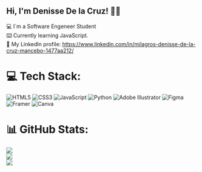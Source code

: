 ## Hi, I'm Denisse De la Cruz! ✌🏼 <br/>

💻 I´m a Software Engeneer Student <br/>
⌨️ Currently learning JavaScript.<br/>
📧 My LinkedIn profile: https://www.linkedin.com/in/milagros-denisse-de-la-cruz-mancebo-1477aa212/ <br/>


# 💻 Tech Stack:
![HTML5](https://img.shields.io/badge/html5-%23E34F26.svg?style=for-the-badge&logo=html5&logoColor=white) ![CSS3](https://img.shields.io/badge/css3-%231572B6.svg?style=for-the-badge&logo=css3&logoColor=white) ![JavaScript](https://img.shields.io/badge/javascript-%23323330.svg?style=for-the-badge&logo=javascript&logoColor=%23F7DF1E) ![Python](https://img.shields.io/badge/python-3670A0?style=for-the-badge&logo=python&logoColor=ffdd54) ![Adobe Illustrator](https://img.shields.io/badge/adobe%20illustrator-%23FF9A00.svg?style=for-the-badge&logo=adobe%20illustrator&logoColor=white) ![Figma](https://img.shields.io/badge/figma-%23F24E1E.svg?style=for-the-badge&logo=figma&logoColor=white) ![Framer](https://img.shields.io/badge/Framer-black?style=for-the-badge&logo=framer&logoColor=blue) ![Canva](https://img.shields.io/badge/Canva-%2300C4CC.svg?style=for-the-badge&logo=Canva&logoColor=white)
# 📊 GitHub Stats:
![](https://github-readme-stats.vercel.app/api?username=DenisseDelaCruz12&theme=dracula&hide_border=false&include_all_commits=false&count_private=false)<br/>
![](https://nirzak-streak-stats.vercel.app/?user=DenisseDelaCruz12&theme=dracula&hide_border=false)<br/>
![](https://github-readme-stats.vercel.app/api/top-langs/?username=DenisseDelaCruz12&theme=dracula&hide_border=false&include_all_commits=false&count_private=false&layout=compact)

<!-- Proudly created with GPRM ( https://gprm.itsvg.in ) -->
